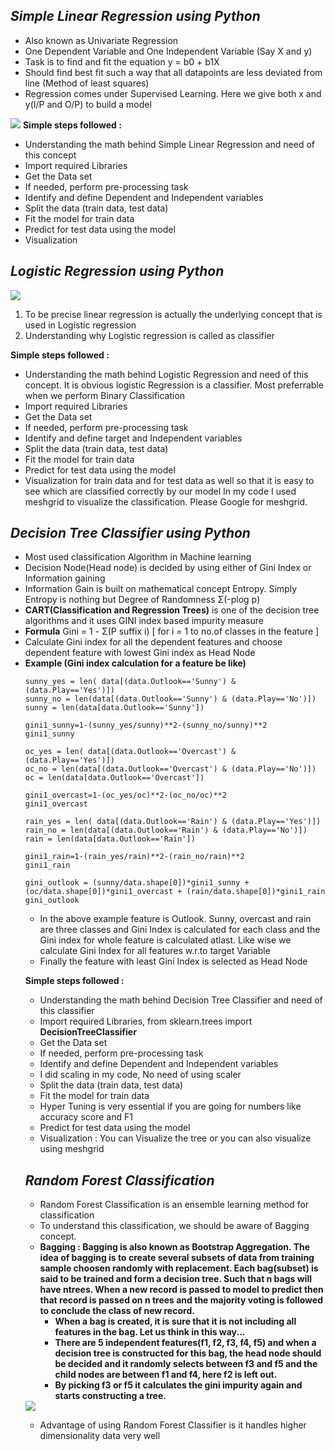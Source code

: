 <h2><b><i>Simple Linear Regression using Python</i></b></h2>

* Also known as Univariate Regression
* One Dependent Variable and One Independent Variable (Say X and y)
* Task is to find and fit the equation y = b0 + b1X 
* Should find best fit such a way that all datapoints are less deviated from line (Method of least squares)
* Regression comes under Supervised Learning. Here we give both x and y(I/P and O/P) to build a model
<img src ='https://seaborn.pydata.org/_images/seaborn-regplot-1.png'>
<b>Simple steps followed :</b>
<ul> <li> Understanding the math behind Simple Linear Regression and need of this concept</li>
<li> Import required Libraries</li>
<li> Get the Data set</li>
<li> If needed, perform pre-processing task</li>
<li> Identify and define Dependent and Independent variables</li>
<li> Split the data (train data, test data)</li>
<li> Fit the model for train data</li>
<li> Predict for test data using the model</li>
<li> Visualization</li> </ul>
 

<h2><b><i>Logistic Regression using Python</i></b></h2>
<img src = 'https://s3.amazonaws.com/assets.datacamp.com/blog_assets/Preprocessing+ML/content_lr_2.png'>
<ol>
<li>To be precise linear regression is actually the underlying concept that is used in Logistic regression
<li>Understanding why Logistic regression is called as classifier </ol>

<b>Simple steps followed :</b>
<ul> <li> Understanding the math behind Logistic Regression and need of this concept. It is obvious logistic Regression is a classifier.
   Most preferrable when we perform Binary Classification</li>
<li> Import required Libraries</li>
<li> Get the Data set</li>
<li> If needed, perform pre-processing task</li>
<li> Identify and define target and Independent variables</li>
<li> Split the data (train data, test data)</li>
<li> Fit the model for train data</li>
<li> Predict for test data using the model</li>
<li> Visualization for train data and for test data as well so that it is easy to see which are classified correctly by our model
   In my code I used meshgrid to visualize the classification. Please Google for meshgrid.</li> </ul>


<h2><b><i>Decision Tree Classifier using Python</i></b></h2>
<ul><li> Most used classification Algorithm in Machine learning
<li> Decision Node(Head node) is decided by using either of Gini Index or Information gaining</li>
<li> Information Gain is built on mathematical concept Entropy. Simply Entropy is nothing but Degree of Randomness 
     Σ(-plog p)</li>
<li> <b>CART(Classification and Regression Trees)</b> is one of the decision tree algorithms and it uses GINI index based impurity            measure</li>
<li> <b>Formula</b> Gini = 1 - Σ(P suffix i) [ for i = 1 to no.of classes in the feature ] </li>
<li> Calculate Gini index for all the dependent features and choose dependent feature with lowest Gini index as Head Node</li>
<li> <b>Example (Gini index calculation for a feature be like)</b></li>
 
    sunny_yes = len( data[(data.Outlook=='Sunny') & (data.Play=='Yes')])
    sunny_no = len(data[(data.Outlook=='Sunny') & (data.Play=='No')])
    sunny = len(data[data.Outlook=='Sunny'])
    
    gini1_sunny=1-(sunny_yes/sunny)**2-(sunny_no/sunny)**2
    gini1_sunny
    
    oc_yes = len( data[(data.Outlook=='Overcast') & (data.Play=='Yes')])
    oc_no = len(data[(data.Outlook=='Overcast') & (data.Play=='No')])
    oc = len(data[data.Outlook=='Overcast'])

    gini1_overcast=1-(oc_yes/oc)**2-(oc_no/oc)**2
    gini1_overcast
    
    rain_yes = len( data[(data.Outlook=='Rain') & (data.Play=='Yes')])
    rain_no = len(data[(data.Outlook=='Rain') & (data.Play=='No')])
    rain = len(data[data.Outlook=='Rain'])

    gini1_rain=1-(rain_yes/rain)**2-(rain_no/rain)**2
    gini1_rain
    
    gini_outlook = (sunny/data.shape[0])*gini1_sunny + (oc/data.shape[0])*gini1_overcast + (rain/data.shape[0])*gini1_rain
    gini_outlook
* In the above example feature is Outlook. Sunny, overcast and rain are three classes and Gini Index is calculated for each class      and the Gini index for whole feature is calculated atlast. Like wise we calculate Gini Index for all features w.r.to target              Variable
* Finally the feature with least Gini Index is selected as Head Node
 
<b>Simple steps followed :</b>
<ul><li> Understanding the math behind Decision Tree Classifier and need of this classifier</li>
<li> Import required Libraries, from sklearn.trees import <b>DecisionTreeClassifier</b></li>
<li> Get the Data set</li>
<li> If needed, perform pre-processing task</li>
<li> Identify and define Dependent and Independent variables</li>
<li> I did scaling in my code, No need of using scaler</li> 
<li> Split the data (train data, test data)</li>
<li> Fit the model for train data</li>
<li> Hyper Tuning is very essential if you are going for numbers like accuracy score and F1</li> 
<li> Predict for test data using the model</li>
<li> Visualization : You can Visualize the tree or you can also visualize using meshgrid</li> </ul>
    
<h2><b><i>Random Forest Classification</i></b></h2>    

* Random Forest Classification is an ensemble learning method for classification
* To understand this classification, we should be aware of Bagging concept.
* <b>Bagging : Bagging is also known as Bootstrap Aggregation. The idea of bagging is to create several subsets of data
  from training sample choosen randomly with replacement. Each bag(subset) is said to be trained and form a decision tree. 
  Such that n bags will have ntrees. When a new record is passed to model to predict then that record is passed on n trees
  and the majority voting is followed to conclude the class of new record.
  * When a bag is created, it is sure that it is not including all features in the bag. Let us think in this way...
  * There are 5 independent features(f1, f2, f3, f4, f5) and when a decision tree is constructed for this bag, the head node 
    should be decided and it randomly selects between f3 and f5 and the child nodes are between f1 and f4, here f2 is left out.
  * By picking f3 or f5 it calculates the gini impurity again and starts constructing a tree.</b>
 <img src='https://prachimjoshi.files.wordpress.com/2015/07/screen_shot_2010-12-03_at_5-46-21_pm.png'>
 
 * Advantage of using Random Forest Classifier is it handles higher dimensionality data very well
